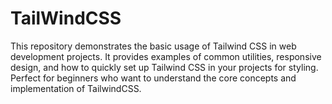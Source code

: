 # TailWindCSS
This repository demonstrates the basic usage of Tailwind CSS in web development projects. It provides examples of common utilities, responsive design, and how to quickly set up Tailwind CSS in your projects for styling. Perfect for beginners who want to understand the core concepts and implementation of TailwindCSS.

